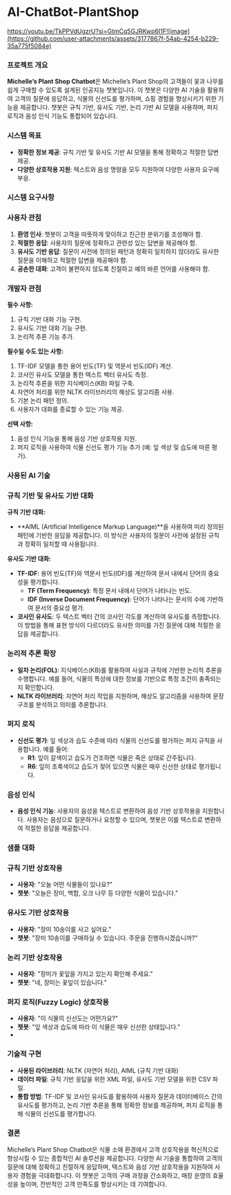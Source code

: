 # AI-ChatBot-PlantShop

https://youtu.be/TkPPVdUgzrU?si=GtmCq5GJRKwp6I1F![image](https://github.com/user-attachments/assets/3177867f-54ab-4254-b229-35a775f5084e)

### 프로젝트 개요

**Michelle’s Plant Shop Chatbot**은 Michelle’s Plant Shop의 고객들이 꽃과 나무를 쉽게 구매할 수 있도록 설계된 인공지능 챗봇입니다. 이 챗봇은 다양한 AI 기술을 활용하여 고객의 질문에 응답하고, 식물의 신선도를 평가하며, 쇼핑 경험을 향상시키기 위한 기능을 제공합니다. 챗봇은 규칙 기반, 유사도 기반, 논리 기반 AI 모델을 사용하며, 퍼지 로직과 음성 인식 기능도 통합되어 있습니다.

### 시스템 목표

- **정확한 정보 제공**: 규칙 기반 및 유사도 기반 AI 모델을 통해 정확하고 적절한 답변 제공.
- **다양한 상호작용 지원**: 텍스트와 음성 명령을 모두 지원하여 다양한 사용자 요구에 부응.

### 시스템 요구사항

### 사용자 관점

1. **환영 인사**: 챗봇이 고객을 따뜻하게 맞이하고 친근한 분위기를 조성해야 함.
2. **적절한 응답**: 사용자의 질문에 정확하고 관련성 있는 답변을 제공해야 함.
3. **유사도 기반 응답**: 질문이 사전에 정의된 패턴과 정확히 일치하지 않더라도 유사한 질문을 이해하고 적절한 답변을 제공해야 함.
4. **공손한 대화**: 고객이 불편하지 않도록 친절하고 예의 바른 언어를 사용해야 함.

### 개발자 관점

**필수 사항:**

1. 규칙 기반 대화 기능 구현.
2. 유사도 기반 대화 기능 구현.
3. 논리적 추론 기능 추가.

**필수일 수도 있는 사항:**

1. TF-IDF 모델을 통한 용어 빈도(TF) 및 역문서 빈도(IDF) 계산.
2. 코사인 유사도 모델을 통한 텍스트 벡터 유사도 측정.
3. 논리적 추론을 위한 지식베이스(KB) 파일 구축.
4. 자연어 처리를 위한 NLTK 라이브러리의 해상도 알고리즘 사용.
5. 기본 논리 패턴 정의.
6. 사용자가 대화를 종료할 수 있는 기능 제공.

**선택 사항:**

1. 음성 인식 기능을 통해 음성 기반 상호작용 지원.
2. 퍼지 로직을 사용하여 식물 신선도 평가 기능 추가 (예: 잎 색상 및 습도에 따른 평가).

### 사용된 AI 기술

### 규칙 기반 및 유사도 기반 대화

**규칙 기반 대화:**

- **AIML (Artificial Intelligence Markup Language)**을 사용하여 미리 정의된 패턴에 기반한 응답을 제공합니다. 이 방식은 사용자의 질문이 사전에 설정된 규칙과 정확히 일치할 때 사용됩니다.

**유사도 기반 대화:**

- **TF-IDF**: 용어 빈도(TF)와 역문서 빈도(IDF)를 계산하여 문서 내에서 단어의 중요성을 평가합니다.
    - **TF (Term Frequency)**: 특정 문서 내에서 단어가 나타나는 빈도.
    - **IDF (Inverse Document Frequency)**: 단어가 나타나는 문서의 수에 기반하여 문서의 중요성 평가.
- **코사인 유사도**: 두 텍스트 벡터 간의 코사인 각도를 계산하여 유사도를 측정합니다. 이 방법을 통해 표현 방식이 다르더라도 유사한 의미를 가진 질문에 대해 적절한 응답을 제공합니다.

### 논리적 추론 확장

- **일차 논리(FOL)**: 지식베이스(KB)를 활용하여 사실과 규칙에 기반한 논리적 추론을 수행합니다. 예를 들어, 식물의 특성에 대한 정보를 기반으로 특정 조건이 충족되는지 확인합니다.
- **NLTK 라이브러리**: 자연어 처리 작업을 지원하며, 해상도 알고리즘을 사용하여 문장 구조를 분석하고 의미를 추론합니다.

### 퍼지 로직

- **신선도 평가**: 잎 색상과 습도 수준에 따라 식물의 신선도를 평가하는 퍼지 규칙을 사용합니다. 예를 들어:
    - **R1**: 잎이 갈색이고 습도가 건조하면 식물은 죽은 상태로 간주됩니다.
    - **R6**: 잎이 초록색이고 습도가 젖어 있으면 식물은 매우 신선한 상태로 평가됩니다.

### 음성 인식

- **음성 인식 기능**: 사용자의 음성을 텍스트로 변환하여 음성 기반 상호작용을 지원합니다. 사용자는 음성으로 질문하거나 요청할 수 있으며, 챗봇은 이를 텍스트로 변환하여 적절한 응답을 제공합니다.

### 샘플 대화

### 규칙 기반 상호작용

- **사용자**: "오늘 어떤 식물들이 있나요?"
- **챗봇**: "오늘은 장미, 백합, 오크 나무 등 다양한 식물이 있습니다."

### 유사도 기반 상호작용

- **사용자**: "장미 10송이를 사고 싶어요."
- **챗봇**: "장미 10송이를 구매하실 수 있습니다. 주문을 진행하시겠습니까?"

### 논리 기반 상호작용

- **사용자**: "장미가 꽃잎을 가지고 있는지 확인해 주세요."
- **챗봇**: "네, 장미는 꽃잎이 있습니다."

### 퍼지 로직(Fuzzy Logic) 상호작용

- **사용자**: "이 식물의 신선도는 어떤가요?"
- **챗봇**: "잎 색상과 습도에 따라 이 식물은 매우 신선한 상태입니다."
- 

### 기술적 구현

- **사용된 라이브러리**: NLTK (자연어 처리), AIML (규칙 기반 대화)
- **데이터 파일**: 규칙 기반 응답을 위한 XML 파일, 유사도 기반 모델을 위한 CSV 파일.
- **통합 방법**: TF-IDF 및 코사인 유사도를 활용하여 사용자 질문과 데이터베이스 간의 유사도를 평가하고, 논리 기반 추론을 통해 정확한 정보를 제공하며, 퍼지 로직을 통해 식물의 신선도를 평가합니다.

### 결론

Michelle’s Plant Shop Chatbot은 식물 소매 환경에서 고객 상호작용을 혁신적으로 향상시킬 수 있는 종합적인 AI 솔루션을 제공합니다. 다양한 AI 기술을 통합하여 고객의 질문에 대해 정확하고 친절하게 응답하며, 텍스트와 음성 기반 상호작용을 지원하여 사용자 경험을 극대화합니다. 이 챗봇은 고객의 구매 과정을 간소화하고, 매장 운영의 효율성을 높이며, 전반적인 고객 만족도를 향상시키는 데 기여합니다.
 
